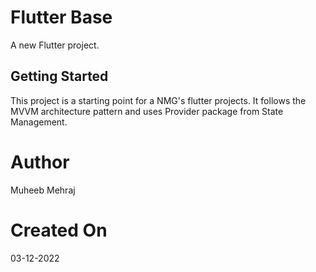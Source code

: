 # Flutter Base

A new Flutter project.

## Getting Started

This project is a starting point for a NMG's flutter projects. It follows the MVVM architecture
pattern and uses Provider package from State Management.

# Author
Muheeb Mehraj
# Created On
03-12-2022